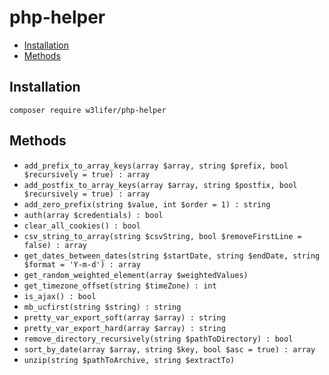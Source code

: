 # php-helper

- [Installation](#installation)
- [Methods](#methods)

## Installation

``` shell
composer require w3lifer/php-helper
```

## Methods

- `add_prefix_to_array_keys(array $array, string $prefix, bool $recursively = true) : array`
- `add_postfix_to_array_keys(array $array, string $postfix, bool $recursively = true) : array`
- `add_zero_prefix(string $value, int $order = 1) : string`
- `auth(array $credentials) : bool`
- `clear_all_cookies() : bool`
- `csv_string_to_array(string $csvString, bool $removeFirstLine = false) : array`
- `get_dates_between_dates(string $startDate, string $endDate, string $format = 'Y-m-d') : array`
- `get_random_weighted_element(array $weightedValues)`
- `get_timezone_offset(string $timeZone) : int`
- `is_ajax() : bool`
- `mb_ucfirst(string $string) : string`
- `pretty_var_export_soft(array $array) : string`
- `pretty_var_export_hard(array $array) : string`
- `remove_directory_recursively(string $pathToDirectory) : bool`
- `sort_by_date(array $array, string $key, bool $asc = true) : array`
- `unzip(string $pathToArchive, string $extractTo)`
